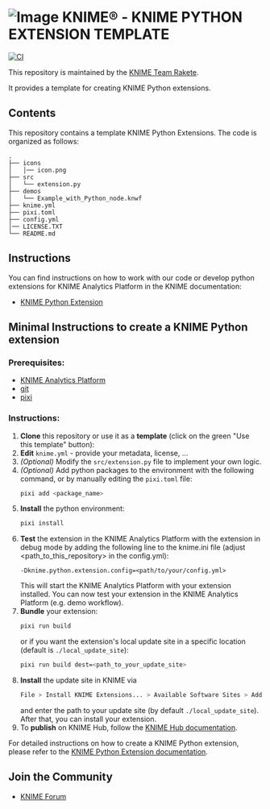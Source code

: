 # ![Image](https://www.knime.com/sites/default/files/knime_logo_github_40x40_4layers.png) KNIME® -  KNIME PYTHON EXTENSION TEMPLATE

[![CI](https://github.com/marc-lehner/knime_rdkit_python_demo/actions/workflows/ci.yml/badge.svg)](https://github.com/marc-lehner/knime_rdkit_python_demo/actions/workflows/ci.yml)

This repository is maintained by the [KNIME Team Rakete](mailto:team-rakete@knime.com).

It provides a template for creating KNIME Python extensions.

## Contents

This repository contains a template KNIME Python Extensions.
The code is organized as follows:

```
.
├── icons
│   │── icon.png
├── src
│   └── extension.py
├── demos
│   └── Example_with_Python_node.knwf
├── knime.yml
├── pixi.toml
├── config.yml
│── LICENSE.TXT
└── README.md
```

## Instructions

You can find instructions on how to work with our code or develop python extensions for KNIME Analytics Platform in the KNIME documentation:
* [KNIME Python Extension](https://docs.knime.com/latest/pure_python_node_extensions_guide/index.html)

## Minimal Instructions to create a KNIME Python extension
### Prerequisites:
* [KNIME Analytics Platform](https://www.knime.com/downloads/overview)
* [git](https://git-scm.com/downloads)
* [pixi](https://pixi.sh/latest/)

### Instructions:
1. **Clone** this repository or use it as a **template** (click on the green "Use this template" button):
2. **Edit** `knime.yml` -  provide your metadata, license, ...
3. _(Optional)_ Modify the `src/extension.py` file to implement your own logic.
4. _(Optional)_ Add python packages to the environment with the following command, or by manually editing the `pixi.toml` file:
    ```bash
    pixi add <package_name>
    ```
5. **Install** the python environment:
    ```bash
    pixi install
    ```
6. **Test** the extension in the KNIME Analytics Platform with the extension in debug mode by adding the following line to the knime.ini file (adjust <path_to_this_repository> in the config.yml):    
    ```
    -Dknime.python.extension.config=<path/to/your/config.yml>
    ```
   This will start the KNIME Analytics Platform with your extension installed. You can now test your extension in the KNIME Analytics Platform (e.g. demo workflow). 
7. **Bundle** your extension:
    ```bash
    pixi run build
    ```
    or if you want the extension's local update site in a specific location (default is `./local_update_site`):
    ```bash	
    pixi run build dest=<path_to_your_update_site>
    ```
8. **Install** the update site in KNIME via
    ```bash
    File > Install KNIME Extensions... > Available Software Sites > Add... 
    ```
    and enter the path to your update site (by default `./local_update_site`). After that, you can install your extension.
9. To **publish** on KNIME Hub, follow the [KNIME Hub documentation](https://docs.knime.com/latest/knime_hub_guide/index.html#publishing_your_extension).

For detailed instructions on how to create a KNIME Python extension, please refer to the [KNIME Python Extension documentation](https://docs.knime.com/latest/pure_python_node_extensions_guide/index.html).

## Join the Community

* [KNIME Forum](https://forum.knime.com)